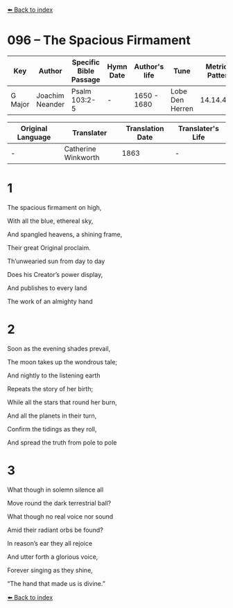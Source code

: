 [⬅️ Back to index](../README.md)

# 096 – The Spacious Firmament

Key | Author   | Specific Bible Passage     |Hymn Date |Author's life |Tune |Metrical Pattern   |Composer/Source                                                                                        
-- | --------- | ---------------------------|----------|--------------|-----|-------------------|-------------   
G Major  | Joachim Neander      | Psalm 103:2-5 | -  | 1650 - 1680 | Lobe Den Herren | 14.14.4.7.8 | Chorale Book for England, 1863 

Original Language | Translater | Translation Date   | Translater's Life     
----------------- | --------- | --------------------|-------------   
\-  | Catherine Winkworth      | 1863 | -  | 1827 - 1878 



# 1

The spacious firmament on high,

With all the blue, ethereal sky,

And spangled heavens, a shining frame,

Their great Original proclaim.

Th’unwearied sun from day to day

Does his Creator’s power display,

And publishes to every land

The work of an almighty hand



# 2

Soon as the evening shades prevail,

The moon takes up the wondrous tale;

And nightly to the listening earth

Repeats the story of her birth;

While all the stars that round her burn,

And all the planets in their turn,

Confirm the tidings as they roll,

And spread the truth from pole to pole



# 3

What though in solemn silence all

Move round the dark terrestrial ball?

What though no real voice nor sound

Amid their radiant orbs be found?

In reason’s ear they all rejoice

And utter forth a glorious voice,

Forever singing as they shine,

“The hand that made us is divine.”

[⬅️ Back to index](../README.md)
